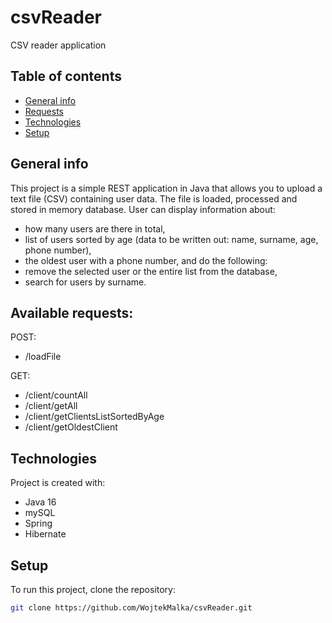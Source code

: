 # csvReader
CSV reader application

## Table of contents
* [General info](#general-info)
* [Requests](#available-requests)
* [Technologies](#technologies)
* [Setup](#setup)

## General info
This project is a simple REST application in Java that allows you to upload a text file (CSV) containing user data. The file is loaded, processed and stored in memory database.
User can display information about:
- how many users are there in total,
- list of users sorted by age (data to be written out: name, surname, age, phone number),
- the oldest user with a phone number,
and do the following:
- remove the selected user or the entire list from the database,
- search for users by surname.

## Available requests:
POST:
- /loadFile

GET:
- /client/countAll
- /client/getAll
- /client/getClientsListSortedByAge
- /client/getOldestClient

## Technologies
Project is created with:
* Java 16
* mySQL
* Spring
* Hibernate
	
## Setup
To run this project, clone the repository:

```bash
git clone https://github.com/WojtekMalka/csvReader.git
```

